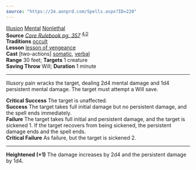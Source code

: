 ```yaml
---
source: "https://2e.aonprd.com/Spells.aspx?ID=220"
---
```

[Illusion](https://2e.aonprd.com/Traits.aspx?ID=92) [Mental](https://2e.aonprd.com/Traits.aspx?ID=106) [Nonlethal](https://2e.aonprd.com/Traits.aspx?ID=188)   
**Source** [*Core Rulebook pg. 357*](https://2e.aonprd.com/Sources.aspx?ID=1) <sup><a href="https://2e.aonprd.com/Sources.aspx?ID=1" class="external-link">4.0</a></sup>  
**Traditions** [occult](https://2e.aonprd.com/Spells.aspx?Tradition=3)  
**Lesson** [lesson of vengeance](https://2e.aonprd.com/Lessons.aspx?ID=5)  
**Cast** \[two-actions\] [somatic](https://2e.aonprd.com/Rules.aspx?ID=283), [verbal](https://2e.aonprd.com/Rules.aspx?ID=284)  
**Range** 30 feet; **Targets** 1 creature  
**Saving Throw** Will; **Duration** 1 minute

---

Illusory pain wracks the target, dealing 2d4 mental damage and 1d4 persistent mental damage. The target must attempt a Will save.  
  
**Critical Success** The target is unaffected.  
**Success** The target takes full initial damage but no persistent damage, and the spell ends immediately.  
**Failure** The target takes full initial and persistent damage, and the target is sickened 1. If the target recovers from being sickened, the persistent damage ends and the spell ends.  
**Critical Failure** As failure, but the target is sickened 2.

---

**Heightened (+1)** The damage increases by 2d4 and the persistent damage by 1d4.
